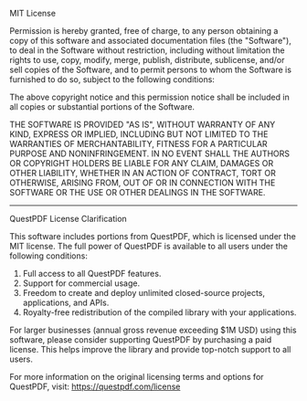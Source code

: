 MIT License

Permission is hereby granted, free of charge, to any person obtaining a copy of this software and associated documentation files (the "Software"), to deal in the Software without restriction, including without limitation the rights to use, copy, modify, merge, publish, distribute, sublicense, and/or sell copies of the Software, and to permit persons to whom the Software is furnished to do so, subject to the following conditions:

The above copyright notice and this permission notice shall be included in all copies or substantial portions of the Software.

THE SOFTWARE IS PROVIDED "AS IS", WITHOUT WARRANTY OF ANY KIND, EXPRESS OR IMPLIED, INCLUDING BUT NOT LIMITED TO THE WARRANTIES OF MERCHANTABILITY, FITNESS FOR A PARTICULAR PURPOSE AND NONINFRINGEMENT. IN NO EVENT SHALL THE AUTHORS OR COPYRIGHT HOLDERS BE LIABLE FOR ANY CLAIM, DAMAGES OR OTHER LIABILITY, WHETHER IN AN ACTION OF CONTRACT, TORT OR OTHERWISE, ARISING FROM, OUT OF OR IN CONNECTION WITH THE SOFTWARE OR THE USE OR OTHER DEALINGS IN THE SOFTWARE.

---

QuestPDF License Clarification

This software includes portions from QuestPDF, which is licensed under the MIT license. The full power of QuestPDF is available to all users under the following conditions:

1. Full access to all QuestPDF features.
2. Support for commercial usage.
3. Freedom to create and deploy unlimited closed-source projects, applications, and APIs.
4. Royalty-free redistribution of the compiled library with your applications.

For larger businesses (annual gross revenue exceeding $1M USD) using this software, please consider supporting QuestPDF by purchasing a paid license. This helps improve the library and provide top-notch support to all users.

For more information on the original licensing terms and options for QuestPDF, visit: https://questpdf.com/license

